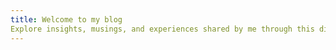 ```yaml
---
title: Welcome to my blog
Explore insights, musings, and experiences shared by me through this digital diary. Dive into a diverse array of topics including technology, travel, literature, personal development, offering a blend of personal reflections and informative content.
---
```


